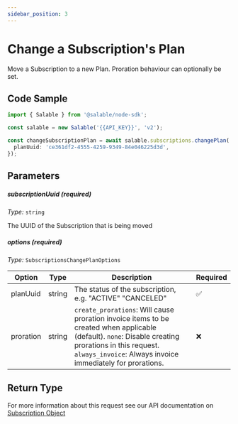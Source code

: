 ```yaml
---
sidebar_position: 3
---
```


# Change a Subscription's Plan

Move a Subscription to a new Plan. Proration behaviour can optionally be set.

## Code Sample

```typescript
import { Salable } from '@salable/node-sdk';

const salable = new Salable('{{API_KEY}}', 'v2');

const changeSubscriptionPlan = await salable.subscriptions.changePlan('e9e8c539-f2ef-451d-a072-bde07d066a03', {
  planUuid: 'ce361df2-4555-4259-9349-84e046225d3d',
});
```

## Parameters

##### subscriptionUuid (_required_)

_Type:_ `string`

The UUID of the Subscription that is being moved

##### options (_required_)

_Type:_ `SubscriptionsChangePlanOptions`

| Option    | Type   | Description                                                                                                                                                                                                        | Required |
| --------- | ------ | ------------------------------------------------------------------------------------------------------------------------------------------------------------------------------------------------------------------ | -------- |
| planUuid  | string | The status of the subscription, e.g. "ACTIVE" "CANCELED"                                                                                                                                                           | ✅       |
| proration | string | `create_prorations`: Will cause proration invoice items to be created when applicable (default). `none`: Disable creating prorations in this request. `always_invoice`: Always invoice immediately for prorations. | ❌       |

## Return Type

For more information about this request see our API documentation on [Subscription Object](https://docs.salable.app/api/v2#tag/Subscriptions/operation/changeSubscriptionsPlan)
